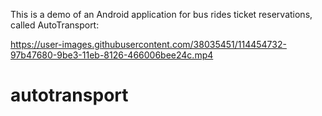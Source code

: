 
This is a demo of an Android application for bus rides ticket reservations, called AutoTransport:

https://user-images.githubusercontent.com/38035451/114454732-97b47680-9be3-11eb-8126-466006bee24c.mp4


# autotransport
